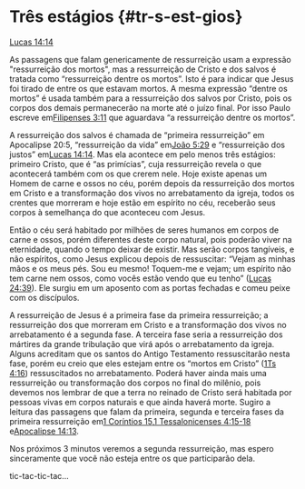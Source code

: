 # **Três estágios** {#tr-s-est-gios}

[Lucas 14:14](http://bibliaonline.com.br/acf/lc/14/14)

As passagens que falam genericamente de ressurreição usam a expressão &quot;ressurreição dos mortos&quot;, mas a ressurreição de Cristo e dos salvos é tratada como “ressurreição dentre os mortos”. Isto é para indicar que Jesus foi tirado de entre os que estavam mortos. A mesma expressão “dentre os mortos” é usada também para a ressurreição dos salvos por Cristo, pois os corpos dos demais permanecerão na morte até o juízo final. Por isso Paulo escreve em[Filipenses 3:11](http://bibliaonline.com.br/acf/fp/3/11) que aguardava “a ressurreição dentre os mortos”.

A ressurreição dos salvos é chamada de “primeira ressurreição” em Apocalipse 20:5, “ressurreição da vida” em[João 5:29](http://bibliaonline.com.br/acf/jo/5/29) e “ressurreição dos justos” em[Lucas 14:14](http://bibliaonline.com.br/acf/lc/14/14). Mas ela acontece em pelo menos três estágios: primeiro Cristo, que é “as primícias”, cuja ressurreição revela o que acontecerá também com os que crerem nele. Hoje existe apenas um Homem de carne e ossos no céu, porém depois da ressurreição dos mortos em Cristo e a transformação dos vivos no arrebatamento da igreja, todos os crentes que morreram e hoje estão em espírito no céu, receberão seus corpos à semelhança do que aconteceu com Jesus.

Então o céu será habitado por milhões de seres humanos em corpos de carne e ossos, porém diferentes deste corpo natural, pois poderão viver na eternidade, quando o tempo deixar de existir. Mas serão corpos tangíveis, e não espíritos, como Jesus explicou depois de ressuscitar: “Vejam as minhas mãos e os meus pés. Sou eu mesmo! Toquem-me e vejam; um espírito não tem carne nem ossos, como vocês estão vendo que eu tenho” ([Lucas 24:39](http://bibliaonline.com.br/acf/lc/24/39)). Ele surgiu em um aposento com as portas fechadas e comeu peixe com os discípulos.

A ressurreição de Jesus é a primeira fase da primeira ressurreição; a ressurreição dos que morreram em Cristo e a transformação dos vivos no arrebatamento é a segunda fase. A terceira fase seria a ressurreição dos mártires da grande tribulação que virá após o arrebatamento da igreja. Alguns acreditam que os santos do Antigo Testamento ressuscitarão nesta fase, porém eu creio que eles estejam entre os “mortos em Cristo” ([1Ts 4:16](http://bibliaonline.com.br/acf/1ts/4/16)) ressuscitados no arrebatamento. Poderá haver ainda mais uma ressurreição ou transformação dos corpos no final do milênio, pois devemos nos lembrar de que a terra no reinado de Cristo será habitada por pessoas vivas em corpos naturais e que ainda haverá morte. Sugiro a leitura das passagens que falam da primeira, segunda e terceira fases da primeira ressurreição em[1 Coríntios 15](http://bibliaonline.com.br/acf/1co/15),[1 Tessalonicenses 4:15-18](http://bibliaonline.com.br/acf/1ts/4/15-18) e[Apocalipse 14:13](http://bibliaonline.com.br/acf/ap/14/13).

Nos próximos 3 minutos veremos a segunda ressurreição, mas espero sinceramente que você não esteja entre os que participarão dela.

tic-tac-tic-tac...